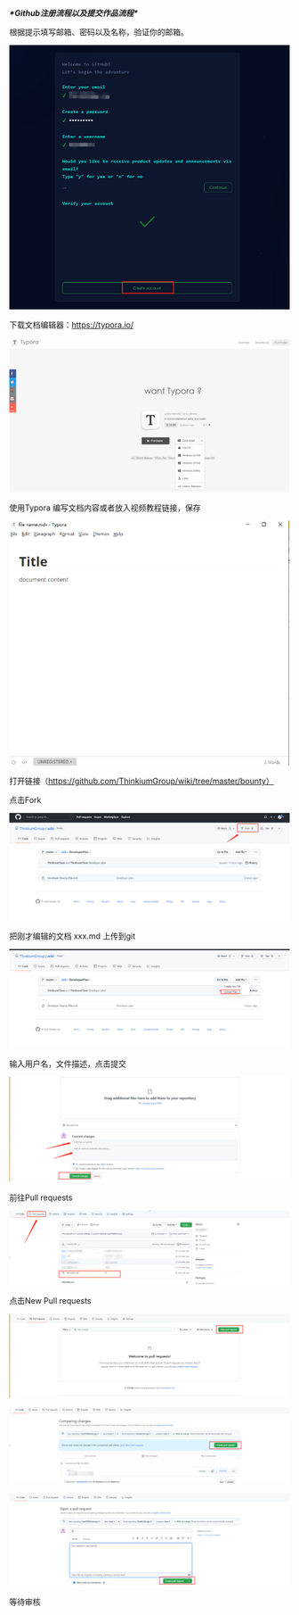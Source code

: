 ***\*Github注册流程以及提交作品流程\****

 

根据提示填写邮箱、密码以及名称，验证你的邮箱。 

![](https://github.com/AilsaKK/Tutorial-pictures/blob/main/%E5%9B%BE%E7%89%87-zh/A1.png?raw=true)



下载文档编辑器：https://typora.io/

![](https://github.com/AilsaKK/Tutorial-pictures/blob/main/%E5%9B%BE%E7%89%87-zh/A2.png?raw=true) 

 

使用Typora 编写文档内容或者放入视频教程链接，保存

![](https://github.com/AilsaKK/Tutorial-pictures/blob/main/%E5%9B%BE%E7%89%87-zh/A3.png?raw=true) 

 

打开链接（https://github.com/ThinkiumGroup/wiki/tree/master/bounty）

点击Fork

![](https://github.com/AilsaKK/Tutorial-pictures/blob/main/%E5%9B%BE%E7%89%87-zh/A4.png?raw=true) 

 

把刚才编辑的文档 xxx.md 上传到git

![](https://github.com/AilsaKK/Tutorial-pictures/blob/main/%E5%9B%BE%E7%89%87-zh/A5.png?raw=true) 

 

输入用户名，文件描述，点击提交 

![](https://github.com/AilsaKK/Tutorial-pictures/blob/main/%E5%9B%BE%E7%89%87-zh/A6.png?raw=true) 

 

前往Pull requests

![](https://github.com/AilsaKK/Tutorial-pictures/blob/main/%E5%9B%BE%E7%89%87-zh/A7.png?raw=true) 

 

点击New Pull requests

![](https://github.com/AilsaKK/Tutorial-pictures/blob/main/%E5%9B%BE%E7%89%87-zh/A8.png?raw=true) 

![](https://github.com/AilsaKK/Tutorial-pictures/blob/main/%E5%9B%BE%E7%89%87-zh/A9.png?raw=true) 

![](https://github.com/AilsaKK/Tutorial-pictures/blob/main/%E5%9B%BE%E7%89%87-zh/A10.png?raw=true) 

等待审核

 

 